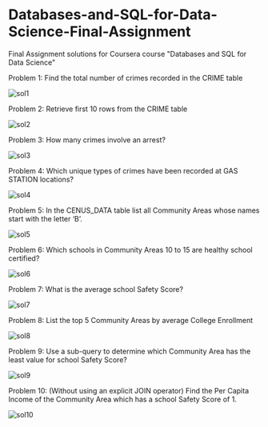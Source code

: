 # Databases-and-SQL-for-Data-Science-Final-Assignment
Final Assignment solutions for Coursera course "Databases and SQL for Data Science"

Problem 1:
Find the total number of crimes recorded in the CRIME table

![sol1](https://user-images.githubusercontent.com/36910708/82351472-4115db00-9a1a-11ea-99e2-2d55fa4bb5a4.PNG)


Problem 2:
Retrieve first 10 rows from the CRIME table

![sol2](https://user-images.githubusercontent.com/36910708/82351446-39563680-9a1a-11ea-9edb-f888c3f37089.PNG)


Problem 3:
How many crimes involve an arrest?

![sol3](https://user-images.githubusercontent.com/36910708/82351448-3b1ffa00-9a1a-11ea-9a37-3f77d0377f91.PNG)


Problem 4:
Which unique types of crimes have been recorded at GAS STATION locations?

![sol4](https://user-images.githubusercontent.com/36910708/82351451-3bb89080-9a1a-11ea-84f4-635c8a38dfa2.PNG)


Problem 5:
In the CENUS_DATA table list all Community Areas whose names start with the letter ‘B’.

![sol5](https://user-images.githubusercontent.com/36910708/82351456-3ce9bd80-9a1a-11ea-8bf7-82a6140e9e42.PNG)


Problem 6:
Which schools in Community Areas 10 to 15 are healthy school certified?

![sol6](https://user-images.githubusercontent.com/36910708/82351460-3d825400-9a1a-11ea-922f-0ec7801a2c21.PNG)



Problem 7:
What is the average school Safety Score?


![sol7](https://user-images.githubusercontent.com/36910708/82351463-3e1aea80-9a1a-11ea-989f-02500cb2a7b9.PNG)


Problem 8:
List the top 5 Community Areas by average College Enrollment


![sol8](https://user-images.githubusercontent.com/36910708/82351465-3eb38100-9a1a-11ea-82d0-9bb60497a437.PNG)



Problem 9:
Use a sub-query to determine which Community Area has the least value for school Safety Score?


![sol9](https://user-images.githubusercontent.com/36910708/82351466-3f4c1780-9a1a-11ea-8402-74fb7e40a7f3.PNG)


Problem 10:
(Without using an explicit JOIN operator) Find the Per Capita Income of the Community Area which has a school Safety Score of 1.


![sol10](https://user-images.githubusercontent.com/36910708/82351468-407d4480-9a1a-11ea-985c-1c7bfd284692.PNG)





